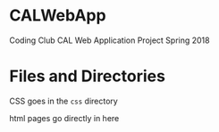 # CALWebApp
Coding Club CAL Web Application Project Spring 2018

# Files and Directories

CSS goes in the `css` directory

html pages go directly in here
